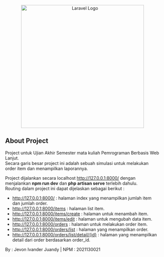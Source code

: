 <p align="center"><a href="https://laravel.com" target="_blank"><img src="https://raw.githubusercontent.com/laravel/art/master/logo-lockup/5%20SVG/2%20CMYK/1%20Full%20Color/laravel-logolockup-cmyk-red.svg" width="400" alt="Laravel Logo"></a></p>

## About Project

Project untuk Ujian Akhir Semester mata kuliah Pemrograman Berbasis Web Lanjut. <br>
Secara garis besar project ini adalah sebuah simulasi untuk melakukan order item dan menampilkan laporannya.

Project dijalankan secara localhost http://127.0.0.1:8000/ dengan menjalankan **npm run dev** dan **php artisan serve** terlebih dahulu. <br>
Routing dalam project ini dapat dijelaskan sebagai berikut :

- http://127.0.0.1:8000/ : halaman index yang menampilkan jumlah item dan jumlah order.
- http://127.0.0.1:8000/items : halaman list item.
- http://127.0.0.1:8000/items/create : halaman untuk menambah item.
- http://127.0.0.1:8000/items/edit : halaman untuk mengubah data item.
- http://127.0.0.1:8000/orders : halaman untuk melakukan order item.
- http://127.0.0.1:8000/orders/list : halaman yang menampilkan order.
- http://127.0.0.1:8000/orders/list/detail/{id} : halaman yang menampilkan detail dari order berdasarkan order_id.

By : Jevon Ivander Juandy | NPM : 2021130021
